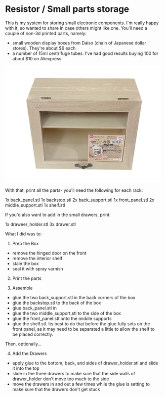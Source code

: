 # Resistor / Small parts storage

This is my system for storing small electronic components. I'm really happy with it, so wanted to share in case others might like one. You'll need a couple of non-3d printed parts, namely:

- small wooden display boxes from Daiso (chain of Japanese dollar stores). They're about $6 each
- a number of 15ml centrifuge tubes. I've had good results buying 100 for about $10 on Aliexpress

![wooden box](pics/start.jpg)

With that, print all the parts- you'll need the following for each rack:

1x back_panel.stl
1x backstop.stl
2x back_support.stl
1x front_panel.stl
2x middle_support.stl
1x shelf.stl

If you'd also want to add in the small drawers, print:

1x draweer_holder.stl
3x drawer.stl

What I did was to:

1. Prep the Box

- remove the hinged door on the front
- remove the interior shelf
- stain the box
- seal it with spray varnish

2. Print the parts

3. Assemble

- glue the two back_support.stl in the back corners of the box
- glue the backstop.stl to the back of the box
- glue back_panel.stl in
- glue the two middle_support.stl to the side of the box
- glue the front_panel.stl onto the middle supports
- glue the shelf.stl. Its best to do that before the glue fully sets on the front panel, as it may need to be separated a little to allow the shelf to be placed correctly.

Then, optionally…

4. Add the Drawers

- apply glue to the bottom, back, and sides of drawer_holder.stl and slide it into the top
- slide in the three drawers to make sure that the side walls of drawer_holder don't move too much to the side
- move the drawers in and out a few times while the glue is setting to make sure that the drawers don't get stuck
